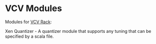 # VCV Modules
Modules for <a href="https://www.vcvrack.com">VCV Rack</a>:


Xen Quantizer - A quantizer module that supports any tuning that can be specified by a scala file.
